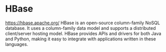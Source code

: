 # HBase
https://hbase.apache.org/
HBase is an open-source column-family NoSQL database. It uses a column-family data model and supports a distributed client/server hosting model. HBase provides APIs and drivers for both Java and Python, making it easy to integrate with applications written in these languages.